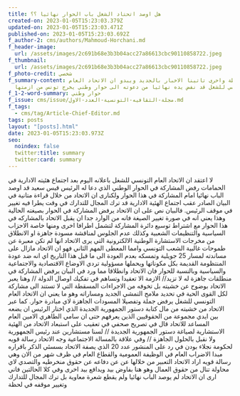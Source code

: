 ```yaml
---
title: هل اوصد اتحتاد الشغل باب الحوار نهائيا ؟؟
created-on: 2023-01-05T15:23:03.379Z
updated-on: 2023-01-05T15:23:03.471Z
published-on: 2023-01-05T15:23:03.692Z
f_author-2: cms/authors/Mahmoud-Horchani.md
f_header-image:
  url: /assets/images/2c691b68e3b3b04acc27a86613cbc90110858722.jpeg
f_thumbnail:
  url: /assets/images/2c691b68e3b3b04acc27a86613cbc90110858722.jpeg
f_photo-credit: شخصي
f_summary-content: بين لحظة واخرى تاتينا الاخبار بالجديد ويبدو ان الاتحاد العام
  التونسي للشغل قد نفض يده نهائيا من دعوته الى حوار وطني يخرج تونس من ازمتها
f_1-2-word-summary: حوار وطني
f_issue: cms/issue/مجلة-الثقافيه-التونسية-العدد-الاول.md
f_tags:
  - cms/tag/Article-Chief-Editor.md
tags: posts
layout: "[posts].html"
date: 2023-01-05T15:23:03.973Z
seo:
  noindex: false
  twitter:title: summary
  twitter:card: summary
---
```

لا اعتقد ان الاتحاد العام التونسي للشغل باعلانه اليوم بعد اجتماع هئيته الادارية في الحمامات  رفض المشاركة في الحوار الوطني الذي دعا له الرئيس قيس سعيد قد اوصد الباب نهائيا امام المشاركة في هذا الحوار ولكنارى ان الاتحاد من خلال قراءة متانية في البيان الصادر عقب اجتماع  الهئية الادارية قد ترك المجال للتدارك في وقت يطرا فيه تغيير في موقف الرئيس. فالبيان نص على ان الاتحاد يرفض المشاركة في الحوار بصيغته الحالية وهذا يعني انه في صورة تغيير الصيغة فانه من الوارد جدا ان يقبل الاتحاد بالمشاركه في هذا الحوار مع اشتراط توسيع دائرة المشاركة لتشمل اطرافا اخرى ومنها خاصة الاحزاب السياسية والتنظيمات الشعبية وكذلك عدم الجلوس لمناقشة مسودة جاهزة  او الانطلاق من مخرجات الاستشارة الوطنية الالكترونية التي يرى الاتحاد انها لم تكن معبرة عن طموحات غالبية الشعب التونسي وامما المعطى المهم الثاني فهو ان الاتحاد مازال على مساندته لمسار 25 جويلية وتمسكه بعدم العودة الى ما قبل هذا التاريخ اي انه ضد عودة المنتظومة القديمة بكل مكوناتها ويحملها مسؤولية تردي الاوضاع الاقتصادية والاجتماعية والسياسية وبالنسبة للحوار فان الاتحاد وانطلاقا مما ورد في البيان  يرفض المشاركة في منطلقات جاهزة له لا تزيد// الازمة الا تعقيدا وتساهم في تفكيك اوصال الدولة // وهنا يعبر الاتحاد بوضوح عن خشيته بل تخوفه من الاجراءات المسقطة التي لا تستند الى مشاركة  لكل القوى الحية في تحديد  ملامح التمشي الجديد ومساراته وهو ما يعني ان الاتحاد العام التونسي للشغل يرفض جملة وتفصيلا المسودات الجاهزة لاي مبادرة حوار. كما عبر الاتحاد من خشيته من مال  كتابة دستور الجمهورية الجديدة الذي اختار الرئيس ان يضعه بين ايدي مجموعة من الحقوقيين الذين يعرفهم حتى ان سامي الطاهري الامين العام المساعد للاتحاد قال في تصريح صحفي في تعقيب على استبعاد الاتحاد من الهئية الاستشارية لصياغة دستور الجمهورية الجديدة // لسنا مستشارين عند رئيس الجمهورية ولا نقبل بالحلول الجاهزة // وفي علاقة بالمسالة الاجتماعية وجه الاتحاد رسالة قويه لحكومة نجلاء بودن  في رد على المنشور عدد 20 الذي يصفة الاتحاد بسسئي الذكر باقراره مبدا الاضراب العام في الوظيفة العمومية والقطاع العام في ظرف شهر من الان وهي رسالة قويه اراد الاتحاد التعبير من خلالها عن عن دفاعه عن حقوق منخرطيه والتصدي لاي محاولة تنال من حقوق العمال وهو هنا بفاوض بيد ويدافع بيد اخرى وفي كلا الحالتين فاني ارى ان  الاتحاد لم يوصد الباب نهائيا ولم يقطع شعرة معاوية بل ترك المجال  للتدارك  وتغيير موقفه  في لحظة